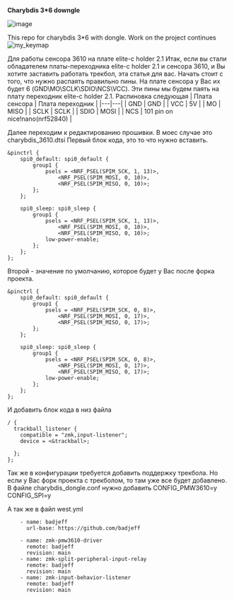 **Charybdis 3*6 downgle**

![image](https://github.com/user-attachments/assets/0ff7d0b6-d020-493d-9c3a-81cbd71db521)

This repo for charybdis 3*6 with dongle.
Work on the project continues
![my_keymap](https://github.com/user-attachments/assets/db53c185-02c7-47e4-a2d5-2270d5ada041)

Для работы сенсора 3610 на плате elite-c holder 2.1
Итак, если вы стали обладателем платы-переходника elite-c holder 2.1 и сенсора 3610, и Вы хотите заставить работать трекбол, эта статья для вас.
Начать стоит с того, что нужно распаять правильно пины.
На плате сенсора у Вас их будет 6 (GND\MO\SCLK\SDIO\NCS\VCC). Эти пины мы будем паять на плату переходник elite-c holder 2.1.
Распиновка следующая
| Плата сенсора | Плата переходник |
|---|---|
| GND | GND |
| VCC | 5V |
| MO | MISO |
| SCLK | SCLK |
| SDIO | MOSI |
| NCS | 101 pin on nice!nano(nrf52840) |

Далее переходим к редактированию прошивки. В моес случае это charybdis_3610.dtsi
Первый блок кода, это то что нужно вставить.
```
&pinctrl {
    spi0_default: spi0_default {
        group1 {
            psels = <NRF_PSEL(SPIM_SCK, 1, 13)>,
                <NRF_PSEL(SPIM_MOSI, 0, 10)>,
                <NRF_PSEL(SPIM_MISO, 0, 10)>;
        };
    };

    spi0_sleep: spi0_sleep {
        group1 {
            psels = <NRF_PSEL(SPIM_SCK, 1, 13)>,
                <NRF_PSEL(SPIM_MOSI, 0, 10)>,
                <NRF_PSEL(SPIM_MISO, 0, 10)>;
            low-power-enable;
        };
    };
};
```
Второй - значение по умолчанию, которое будет у Вас после форка проекта.
```
&pinctrl {
    spi0_default: spi0_default {
        group1 {
            psels = <NRF_PSEL(SPIM_SCK, 0, 8)>,
                <NRF_PSEL(SPIM_MOSI, 0, 17)>,
                <NRF_PSEL(SPIM_MISO, 0, 17)>;
        };
    };

    spi0_sleep: spi0_sleep {
        group1 {
            psels = <NRF_PSEL(SPIM_SCK, 0, 8)>,
                <NRF_PSEL(SPIM_MOSI, 0, 17)>,
                <NRF_PSEL(SPIM_MISO, 0, 17)>;
            low-power-enable;
        };
    };
};
```

И добавить блок кода в низ файла
```
/ {
  trackball_listener {
    compatible = "zmk,input-listener";
    device = <&trackball>;

  };
};
```

Так же в конфигурации требуется добавить поддержку трекбола. Но если у Вас форк проекта с трекболом, то там уже все будет добавлено.
В файле charybdis_dongle.conf нужно добавить 
CONFIG_PMW3610=y
CONFIG_SPI=y

А так же в файл west.yml
```
    - name: badjeff
      url-base: https://github.com/badjeff

    - name: zmk-pmw3610-driver
      remote: badjeff
      revision: main
    - name: zmk-split-peripheral-input-relay
      remote: badjeff
      revision: main
    - name: zmk-input-behavior-listener
      remote: badjeff
      revision: main
```
      
